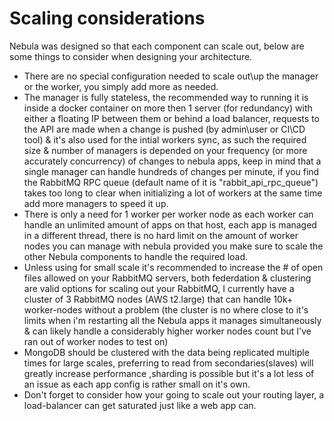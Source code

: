 # Scaling considerations

Nebula was designed so that each component can scale out, below are some things to consider when designing your architecture.

* There are no special configuration needed to scale out\up the manager or the worker, you simply add more as needed.
* The manager is fully stateless, the recommended way to running it is inside a docker container on more then 1 server (for redundancy) with either a floating IP between them or behind a load balancer, requests to the API are made when a change is pushed (by admin\user or CI\CD tool) & it's also used for the intial workers sync, as such the required size & number of managers is depended on your frequency (or more accurately concurrency) of changes to nebula apps, keep in mind that a single manager can handle hundreds of changes per minute, if you find the RabbitMQ RPC queue (default name of it is "rabbit_api_rpc_queue") takes too long to clear when initializing a lot of workers at the same time add more managers to speed it up.
* There is only a need for 1 worker per worker node as each worker can handle an unlimited amount of apps on that host, each app is managed in a different thread, there is no hard limit on the amount of worker nodes you can manage with nebula provided you make sure to scale the other Nebula components to handle the required load.
* Unless using for small scale it's recommended to increase the # of open files allowed on your RabbitMQ servers, both federdation & clustering are valid options for scaling out your RabbitMQ, I currently have a cluster of 3 RabbitMQ nodes (AWS t2.large) that can handle 10k+ worker-nodes without a problem (the cluster is no where close to it's limits when i'm restarting all the Nebula apps it manages simultaneously & can likely handle a considerably higher worker nodes count but I've ran out of worker nodes to test on)
* MongoDB should be clustered with the data being replicated multiple times for large scales, preferring to read from secondaries(slaves) will greatly increase performance ,sharding is possible but it's a lot less of an issue as each app config is rather small on it's own.
* Don't forget to consider how your going to scale out your routing layer, a load-balancer can get saturated just like a web app can.